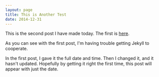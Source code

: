 ```yaml
---
layout: page
title: This is Another Test
date: 2014-12-31
---
```

This is the second post I have made today. The first is [here](/posts/14/12/31/this-is-a-test).

As you can see with the first post, I'm having trouble getting Jekyll to cooperate.

In the first post, I gave it the full date and time. Then I changed it, and it hasn't updated. Hopefully by getting it right the first time,
this post will appear with just the date.
